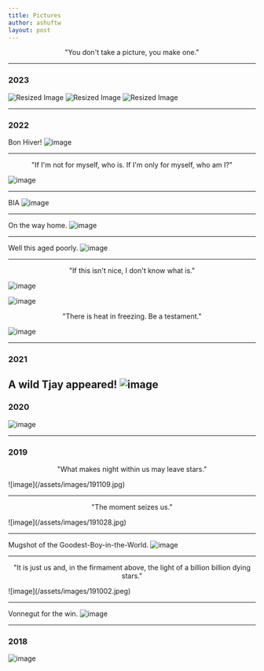 ```yaml
---
title: Pictures 
author: ashuftw
layout: post
---
```


<p align="center">"You don't take a picture, you make one."</p>

---
### 2023
<img class="resized-image" src="/assets/images/230313.jpg" alt="Resized Image">

<img class="resized-image" src="/assets/images/230214.jpg" alt="Resized Image">

<img class="resized-image" src="/assets/images/230101.jpeg" alt="Resized Image">

---

### 2022

Bon Hiver!
![image](/assets/images/221217.jpeg)

---
<p align="center">"If I'm not for myself, who is. If I'm only for myself, who am I?"</p>

![image](/assets/images/221028.jpeg)

---
BIA
![image](/assets/images/220925.jpg)

---

On the way home.
![image](/assets/images/220701.jpeg)

---

Well this aged poorly. 
![image](/assets/images/220411.jpeg)

---
<p align="center">"If this isn't nice, I don't know what is."</p>

![image](/assets/images/220327.jpeg)

![image](/assets/images/220327-a.jpeg)

<p align="center">"There is heat in freezing. Be a testament."</p>

![image](/assets/images/220327-b.jpeg)


---

### 2021
A wild Tjay appeared!
![image](/assets/images/210801.jpeg)
---
### 2020

![image](/assets/images/201018.jpeg)

---
### 2019

<p align="center">"What makes night within us may leave stars."</p> 
![image](/assets/images/191109.jpg)


---
<p align="center">"The moment seizes us."</p> 
![image](/assets/images/191028.jpg)

---
Mugshot of the Goodest-Boy-in-the-World. 
![image](/assets/images/191004.jpg)

---
<p align="center">"It is just us and, in the firmament above, the light of a billion billion dying stars."</p> 
![image](/assets/images/191002.jpeg)


---

Vonnegut for the win.
![image](/assets/images/190324.jpeg)

---
### 2018 
![image](/assets/images/180428.jpeg)



